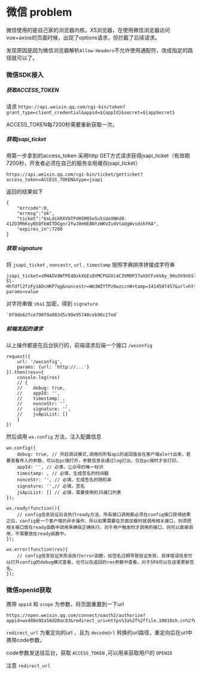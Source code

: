 # 微信 problem

微信使用的是自己家的浏览器内核，X5浏览器，在使用微信浏览器访问vue+axios的页面时候，出现了options请求，但拦截了后续请求。

发现原因是因为微信浏览器解析`Allow-Headers`不允许使用通配符，改成指定的路径就可以了。


### 微信SDK接入


##### 获取ACCESS_TOKEN

请求 `https://api.weixin.qq.com/cgi-bin/token?grant_type=client_credential&appid=${appId}&secret=${appSecret}`

ACCESS_TOKEN每7200秒需要重新获取一次。

##### 获取jsapi_ticket

用第一步拿到的access_token 采用http GET方式请求获得jsapi_ticket（有效期7200秒，开发者必须在自己的服务全局缓存jsapi_ticket）

`https://api.weixin.qq.com/cgi-bin/ticket/getticket?access_token=ACCESS_TOKEN&type=jsapi`

返回的结果如下

    {
        "errcode":0,
        "errmsg":"ok",
        "ticket":"bxLdikRXVbTPdHSM05e5u5sUoXNKd8-41ZO3MhKoyN5OfkWITDGgnr2fwJ0m9E8NYzWKVZvdVtaUgWvsdshFKA",
        "expires_in":7200
    }

##### 获取 signature

将 `jsapi_ticket` , `noncestr`, `url` , `timestamp` 按照字典排序拼接成字符串

    jsapi_ticket=sM4AOVdWfPE4DxkXGEs8VMCPGGVi4C3VM0P37wVUCFvkVAy_90u5h9nbSlYy3-Sl-HhTdfl2fzFy1AOcHKP7qg&noncestr=Wm3WZYTPz0wzccnW×tamp=1414587457&url=http://mp.weixin.qq.com?params=value

对字符串做 `sha1` 加密，得到 `signature`

    `0f9de62fce790f9a083d5c99e95740ceb90c27ed`

##### 前端发起的请求

以上操作都是在后台执行的，前端请求后端一个接口 `/wxconfig`

    request({
        url: '/wxconfig',
        params: {url: 'http://...'}
    }).then(res=>{
        console.log(res)
        // {
        //    debug: true,
        //    appId: '', 
        //    timestamp: , 
        //    nonceStr: '', 
        //    signature: '',
        //    jsApiList: [] 
        }
    })
    
然后调用 `wx.config` 方法，注入配置信息

    wx.config({
        debug: true, // 开启调试模式,调用的所有api的返回值会在客户端alert出来，若要查看传入的参数，可以在pc端打开，参数信息会通过log打出，仅在pc端时才会打印。
        appId: '', // 必填，公众号的唯一标识
        timestamp: , // 必填，生成签名的时间戳
        nonceStr: '', // 必填，生成签名的随机串
        signature: '',// 必填，签名
        jsApiList: [] // 必填，需要使用的JS接口列表
    });

    wx.ready(function(){
        // config信息验证后会执行ready方法，所有接口调用都必须在config接口获得结果之后，config是一个客户端的异步操作，所以如果需要在页面加载时就调用相关接口，则须把相关接口放在ready函数中调用来确保正确执行。对于用户触发时才调用的接口，则可以直接调用，不需要放在ready函数中。
    });

    wx.error(function(res){
        // config信息验证失败会执行error函数，如签名过期导致验证失败，具体错误信息可以打开config的debug模式查看，也可以在返回的res参数中查看，对于SPA可以在这里更新签名。
    });



### 微信openId获取

携带 `appid` 和 `scope` 为参数，将页面重置到一下url

    https://open.weixin.qq.com/connect/oauth2/authorize?appid=wx488e92a58d28ac83&redirect_uri=https%3a%2f%2ffile.10010sh.cn%2fWeiting%2f&response_type=code&scope=snsapi_base&state=123#wechat_redirects

`redirect_url` 为重定向的url ，且为 `decodeUrl` 转换的url路径，重定向后在url中携带code参数，

code参数发送往后台，获取 `ACCESS_TOKEN` ,可以用来获取用户的 `OPENID`

注意 `redirect_url`
